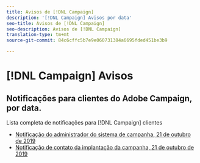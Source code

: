 ```yaml
---
title: Avisos de [!DNL Campaign]
description: '[!DNL Campaign] Avisos por data'
seo-title: Avisos de [!DNL Campaign]
seo-description: Avisos de [!DNL Campaign]
translation-type: tm+mt
source-git-commit: 84c6cffc5b7e9e060731384a6695fded451be3b9

---
```



# [!DNL Campaign] Avisos

## Notificações para clientes do Adobe Campaign, por data.

Lista completa de notificações para [!DNL Campaign] clientes

* [Notificação do administrador do sistema de campanha, 21 de outubro de 2019](campaign-admin.md)
* [Notificação de contato da implantação da campanha, 21 de outubro de 2019](campaign-deploy.md)
